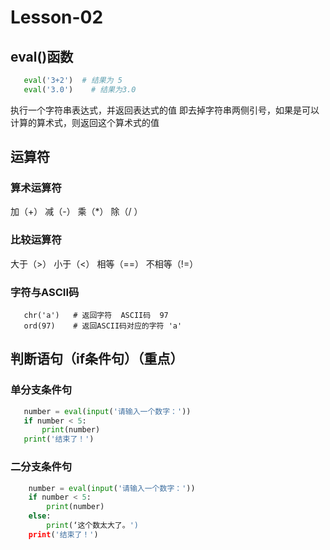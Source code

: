 # Lesson-02
## eval()函数
```python
   eval('3+2')  # 结果为 5
   eval('3.0')    # 结果为3.0
```
执行一个字符串表达式，并返回表达式的值
即去掉字符串两侧引号，如果是可以计算的算术式，则返回这个算术式的值
## 运算符
### 算术运算符
加（+） 减（-） 乘（*） 除（/ ）
### 比较运算符
大于（>） 小于（<） 相等（==） 不相等（!=）
### 字符与ASCII码
```pyhthon
   chr('a')   # 返回字符  ASCII码  97
   ord(97)    # 返回ASCII码对应的字符 'a'
```
## 判断语句（if条件句）（重点）
### 单分支条件句
```python
   number = eval(input('请输入一个数字：'))
   if number < 5: 
       print(number)
   print('结束了！')
```
### 二分支条件句
```python
    number = eval(input('请输入一个数字：'))
    if number < 5:
        print(number)
    else: 
        print(‘这个数太大了。')
    print('结束了！')
```
